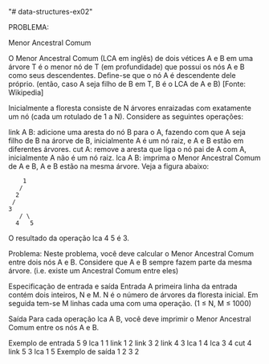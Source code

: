 "# data-structures-ex02" 

PROBLEMA:

Menor Ancestral Comum

O Menor Ancestral Comum (LCA em inglês) de dois vétices A e B em uma árvore T é o menor nó de T (em profundidade) que possui os nós A e B como seus descendentes. Define-se que o nó A é descendente dele próprio. (então, caso A seja filho de B em T, B é o LCA de A e B) [Fonte: Wikipedia]

Inicialmente a floresta consiste de N árvores enraizadas com exatamente um nó (cada um rotulado de 1 a N).
Considere as seguintes operações:

link A B: adicione uma aresta do nó B para o A, fazendo com que A seja filho de B na árorve de B, inicialmente A é um nó raiz, e A e B estão em diferentes árvores.
cut A: remove a aresta que liga o nó pai de A com A, inicialmente A não é um nó raiz.
lca A B: imprima o Menor Ancestral Comum de A e B, A e B estão na mesma árvore.
Veja a figura abaixo:

	    1
	   / 
	  2
	 / 
	3  
       / \
      4   5
O resultado da operação lca 4 5 é 3.

Problema:
Neste problema, você deve calcular o Menor Ancestral Comum entre dois nós A e B. Considere que A e B sempre fazem parte da mesma árvore. (i.e. existe um Ancestral Comum entre eles)

Especificação de entrada e saída
Entrada
A primeira linha da entrada contém dois inteiros, N e M. N é o número de árvores da floresta inicial.
Em seguida tem-se M linhas cada uma com uma operação. (1 ≤ N, M ≤ 1000)

Saída
Para cada operação lca A B, você deve imprimir o Menor Ancestral Comum entre os nós A e B.

Exemplo de entrada
5 9
lca 1 1
link 1 2
link 3 2
link 4 3
lca 1 4
lca 3 4
cut 4
link 5 3
lca 1 5
Exemplo de saída
1
2
3
2